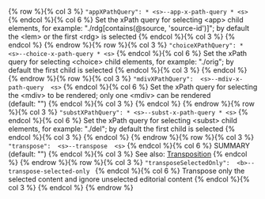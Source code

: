 {% row %}{% col 3 %} <span class="lang1">`"appXPathQuery": * <s>`</span><span class="lang2">`--app-x-path-query * <s>`</span> {% endcol %}{% col 6 %} Set the xPath query for selecting &lt;app&gt; child elements, for example: &quot;./rdg[contains(@source, &#x27;source-id&#x27;)]&quot;; by default the &lt;lem&gt; or the first &lt;rdg&gt; is selected {% endcol %}{% col 3 %}  {% endcol %}
{% endrow %}{% row %}{% col 3 %} <span class="lang1">`"choiceXPathQuery": * <s>`</span><span class="lang2">`--choice-x-path-query * <s>`</span> {% endcol %}{% col 6 %} Set the xPath query for selecting &lt;choice&gt; child elements, for example: &quot;./orig&quot;; by default the first child is selected {% endcol %}{% col 3 %}  {% endcol %}
{% endrow %}{% row %}{% col 3 %} <span class="lang1">`"mdivXPathQuery":  <s>`</span><span class="lang2">`--mdiv-x-path-query  <s>`</span> {% endcol %}{% col 6 %} Set the xPath query for selecting the &lt;mdiv&gt; to be rendered; only one &lt;mdiv&gt; can be rendered<br/>(default: "") {% endcol %}{% col 3 %}  {% endcol %}
{% endrow %}{% row %}{% col 3 %} <span class="lang1">`"substXPathQuery": * <s>`</span><span class="lang2">`--subst-x-path-query * <s>`</span> {% endcol %}{% col 6 %} Set the xPath query for selecting &lt;subst&gt; child elements, for example: &quot;./del&quot;; by default the first child is selected {% endcol %}{% col 3 %}  {% endcol %}
{% endrow %}{% row %}{% col 3 %} <span class="lang1">`"transpose":  <s>`</span><span class="lang2">`--transpose  <s>`</span> {% endcol %}{% col 6 %} SUMMARY<br/>(default: "") {% endcol %}{% col 3 %} See also: [Transposition](/advanced-topics/transposition.html) {% endcol %}
{% endrow %}{% row %}{% col 3 %} <span class="lang1">`"transposeSelectedOnly":  <b>`</span><span class="lang2">`--transpose-selected-only `</span> {% endcol %}{% col 6 %} Transpose only the selected content and ignore unselected editorial content {% endcol %}{% col 3 %}  {% endcol %}
{% endrow %}